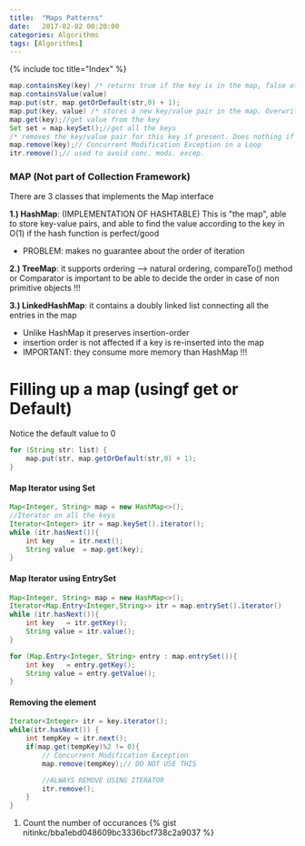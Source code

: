 ```yaml
---
title:  "Maps Patterns"
date:   2017-02-02 00:20:00
categories: Algorithms
tags: [Algorithms]
---
```


{% include toc title="Index" %}

```java
map.containsKey(key) /* returns true if the key is in the map, false otherwise.*/
map.containsValue(value)
map.put(str, map.getOrDefault(str,0) + 1);
map.put(key, value) /* stores a new key/value pair in the map. Overwrites any existing value for that key.*/
map.get(key);//get value from the key
Set set = map.keySet();//get all the keys
/* removes the key/value pair for this key if present. Does nothing if the key is not present. */
map.remove(key);// Concurrent Modification Exception in a Loop
itr.remove();// used to avoid conc. modi. excep.
```

### MAP (Not part of Collection Framework)

There are 3 classes that implements the Map interface

 **1.) HashMap**: (IMPLEMENTATION OF HASHTABLE) This is "the map", able to store key-value pairs, and able to find the value according to the key in O(1) if the hash function is perfect/good
 * PROBLEM: makes no guarantee about the order of iteration

 **2.) TreeMap**: it supports ordering --> natural ordering, compareTo() method or Comparator is important to be able to decide the order in case of non primitive objects !!!

 **3.) LinkedHashMap**: it contains a doubly linked list connecting all the entries in the map
 * Unlike HashMap it preserves insertion-order
 * insertion order is not affected if a key is re-inserted into the map
 * IMPORTANT: they consume more memory than HashMap !!!

# Filling up a map (usingf get or Default)

Notice the default value to 0
```java
for (String str: list) {
    map.put(str, map.getOrDefault(str,0) + 1);
}
```
<!-- {% gist nitinkc/3b434410bca596c8fbeae64a0e7c2895 %} -->

#### Map Iterator using Set

```java
Map<Integer, String> map = new HashMap<>();
//Iterator on all the keys
Iterator<Integer> itr = map.keySet().iterator();
while (itr.hasNext()){
    int key    = itr.next();
    String value  = map.get(key);
}
```

#### Map Iterator using EntrySet

```java
Map<Integer, String> map = new HashMap<>();
Iterator<Map.Entry<Integer,String>> itr = map.entrySet().iterator()
while (itr.hasNext()){
    int key   = itr.getKey();
    String value = itr.value();
}

for (Map.Entry<Integer, String> entry : map.entrySet()){
    int key   = entry.getKey();
    String value = entry.getValue();
}
```

#### Removing the element

```java
Iterator<Integer> itr = key.iterator();
while(itr.hasNext()) {
    int tempKey = itr.next();
    if(map.get(tempKey)%2 != 0){
        // Concurrent Modification Exception
        map.remove(tempKey);// DO NOT USE THIS

        //ALWAYS REMOVE USING ITERATOR
        itr.remove();
    }
}
```



1. Count the number of occurances
{% gist nitinkc/bba1ebd048609bc3336bcf738c2a9037 %}

